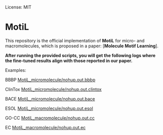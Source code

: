 License: MIT

# MotiL #

This repository is the official implementation of **MotiL** for micro- and macromolecules, 
which is proposed in a paper: [**Molecule Motif Learning**].

**After running the provided scripts, you will get the following logs where the fine-tuned results align with those reported in our paper.**

Examples:

BBBP [MotiL_micromolecule/nohup.out.bbbp](MotiL_micromolecule/nohup.out.bbbp)

ClinTox [MotiL_micromolecule/nohup.out.clintox](MotiL_micromolecule/nohup.out.clintox)

BACE [MotiL_micromolecule/nohup.out.bace](MotiL_micromolecule/nohup.out.bace)

ESOL [MotiL_micromolecule/nohup.out.esol](MotiL_micromolecule/nohup.out.esol)

GO-CC [MotiL_macromolecule/nohup.out.cc](MotiL_macromolecule/nohup.out.cc)

EC [MotiL_macromolecule/nohup.out.ec](MotiL_macromolecule/nohup.out.ec)

